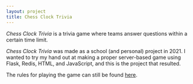 ```yaml
---
layout: project
title: Chess Clock Trivia
---
```


*Chess Clock Trivia* is a trivia game where teams answer questions within a certain time limit.

*Chess Clock Trivia* was made as a school (and personal) project in 2021. I wanted to try my hand out at making a proper
server-based game using Flask, Redis, HTML, and JavaScript, and this is the project that resulted.

The rules for playing the game can still be
found [here](https://github.com/PhotonicGluon/Chess-Clock-Trivia/blob/20f7931081b94a124f017bacb0b3097f8abe35f4/static/resources/pdf/rules.pdf).
